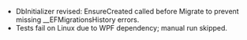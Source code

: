 - DbInitializer revised: EnsureCreated called before Migrate to prevent missing __EFMigrationsHistory errors.
- Tests fail on Linux due to WPF dependency; manual run skipped.

